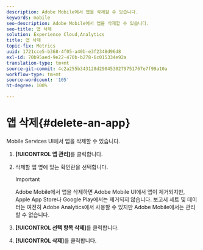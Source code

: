 ```yaml
---
description: Adobe Mobile에서 앱을 삭제할 수 있습니다.
keywords: mobile
seo-description: Adobe Mobile에서 앱을 삭제할 수 있습니다.
seo-title: 앱 삭제
solution: Experience Cloud,Analytics
title: 앱 삭제
topic-fix: Metrics
uuid: 1721cce5-b368-4f05-a40b-e3f2348d96d8
exl-id: 70b95aed-9e22-470b-b278-6c015334e92a
translation-type: tm+mt
source-git-commit: 4c2a255b343128d2904530279751767e7f99a10a
workflow-type: tm+mt
source-wordcount: '105'
ht-degree: 100%

---
```


# 앱 삭제{#delete-an-app}

Mobile Services UI에서 앱을 삭제할 수 있습니다.

1. **[!UICONTROL 앱 관리]**&#x200B;를 클릭합니다.
1. 삭제할 앱 옆에 있는 확인란을 선택합니다.

   >[!IMPORTANT]
   >
   >Adobe Mobile에서 앱을 삭제하면 Adobe Mobile UI에서 앱이 제거되지만, Apple App Store나 Google Play에서는 제거되지 않습니다. 보고서 세트 및 데이터는 여전히 Adobe Analytics에서 사용할 수 있지만 Adobe Mobile에서는 관리할 수 없습니다.

1. **[!UICONTROL 선택 항목 삭제]**&#x200B;를 클릭합니다.
1. **[!UICONTROL 삭제]**&#x200B;를 클릭합니다.
